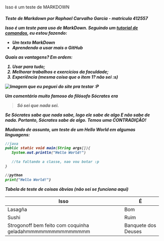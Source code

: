 Isso é um teste de MARKDOWN <h5>
   Teste de Markdown
   por Raphael Carvalho Garcia - matrícula 412557
   

Isso é um **teste** para uso de _MarkDown_.
Seguindo um [tutorial de comandos](https://docs.pipz.com/central-de-ajuda/learning-center/guia-basico-de-markdown#open), eu estou fazendo:

* Um texto MarkDown
* Aprendendo a usar mais o GitHub

Quais as vantagens? Em ordem:
1. Usar para tudo;
2. Melhorar trabalhos e exercícios da faculdade;
3. Experiência (mesma coisa que o **item 1**? não sei :s)

![Imagem que eu peguei do site pra testar :P](https://pipz.com/static/images/blog/eddie.png)

Um comentário muito famoso do filósofo Sócrates era
>Só sei que nada sei.

Se Sócrates sabe que nada sabe, logo ele sabe de algo E não sabe de nada. Portanto, Sócrates sabe de algo.
Temos uma **CONTRADIÇÃO**!

Mudando de assunto, um teste de um _Hello World_ em algumas linguagens:

~~~java
//java
public static void main(String args[]){
   System.out.println("Hello World!")
   
   //ta faltando a classe, nao vou botar :p
}
~~~

~~~python
//python
print("Hello World!")
~~~

Tabela de teste de coisas óbvias (não sei se funciona aqui)

Isso                                                     |É
---------------------------------------------------------|-----
Lasagña                                                  |Bom
Sushi                                                    |Ruim
Strogonoff bem feito com coquinha geladahmmmmmmmmmmmmmmm |Banquete dos Deuses

